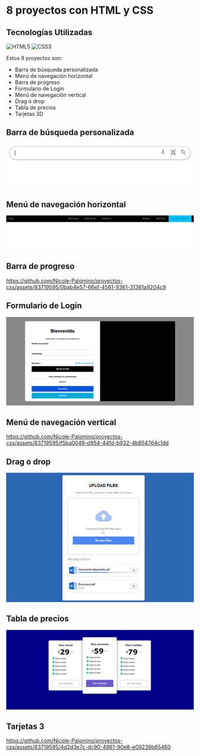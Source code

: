 # 8 proyectos con HTML y CSS

## Tecnologías Utilizadas

![HTML5](https://img.shields.io/badge/html5-%23E34F26.svg?style=for-the-badge&logo=html5&logoColor=white)
![CSS3](https://img.shields.io/badge/css3-%231572B6.svg?style=for-the-badge&logo=css3&logoColor=white)

Estos 8 proyectos son:
- Barra de búsqueda personalizada
- Menú de navegación horizontal
- Barra de progreso
- Formulario de Login
- Menú de navegación vertical
- Drag o drop
- Tabla de precios
- Tarjetas 3D

## Barra de búsqueda personalizada
![Imagen referencial](barra_de_busqueda/img/barra_de_busqueda.png)

## Menú de navegación horizontal
![Imagen referencial](barra_de_navegacion/img/barra_de_navegacion.png)

## Barra de progreso

https://github.com/Nicole-Palomino/proyectos-css/assets/83719595/0bab4e57-66ef-4561-9361-31361a9204c9

## Formulario de Login
![Imagen referecial](formulario_login/img/formulario_login.png)

## Menú de navegación vertical

https://github.com/Nicole-Palomino/proyectos-css/assets/83719595/f5ba0049-d954-44fd-b932-4b854764c1dd

## Drag o drop
![Imagen referencial](subir_archivos/assets/img/upload_files.png)

## Tabla de precios
![Imagen referencial](tabla_de_precios/img/tabla_de_precios.png)

## Tarjetas 3

https://github.com/Nicole-Palomino/proyectos-css/assets/83719595/4d2d3e7c-dc90-4961-90e8-e09239b65460

